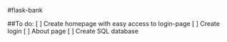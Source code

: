 #flask-bank

##To do:
[ ] Create homepage with easy access to login-page
[ ] Create login
[ ] About page
[ ] Create SQL database
